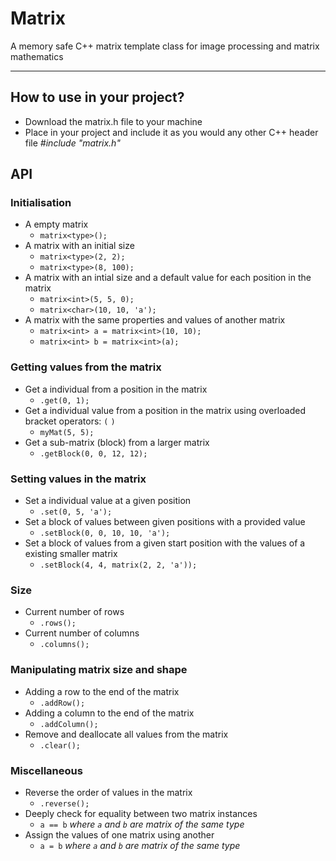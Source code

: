 # Matrix
A memory safe C++ matrix template class for image processing and matrix mathematics

---
## How to use in your project?
- Download the matrix.h file to your machine
- Place in your project and include it as you would any other C++ header file *#include "matrix.h"*
## API
### Initialisation
- A empty matrix
  - ```matrix<type>();```
- A matrix with an initial size
  - ```matrix<type>(2, 2);```
  - ```matrix<type>(8, 100);```
- A matrix with an intial size and a default value for each position in the matrix
  - ```matrix<int>(5, 5, 0);```
  - ```matrix<char>(10, 10, 'a');```
- A matrix with the same properties and values of another matrix
  - ```matrix<int> a = matrix<int>(10, 10);``` 
  - ```matrix<int> b = matrix<int>(a);```
### Getting values from the matrix
- Get a individual from a position in the matrix
  - ```.get(0, 1);``` 
- Get a individual value from a position in the matrix using overloaded bracket operators: `(` `)`
  - ```myMat(5, 5);```
- Get a sub-matrix (block) from a larger matrix
  - ```.getBlock(0, 0, 12, 12);```
### Setting values in the matrix
- Set a individual value at a given position
  - ```.set(0, 5, 'a');```
- Set a block of values between given positions with a provided value
  - ```.setBlock(0, 0, 10, 10, 'a');```
- Set a block of values from a given start position with the values of a existing smaller matrix
  - ```.setBlock(4, 4, matrix(2, 2, 'a'));```
### Size
- Current number of rows
  - ```.rows();``` 
- Current number of columns
  - ```.columns();```
### Manipulating matrix size and shape
- Adding a row to the end of the matrix
  - ```.addRow();```
- Adding a column to the end of the matrix
  - ```.addColumn();```
- Remove and deallocate all values from the matrix 
  - ```.clear();```
### Miscellaneous
- Reverse the order of values in the matrix
  - ```.reverse();```
- Deeply check for equality between two matrix instances
  - ```a == b``` *where `a` and `b` are matrix of the same type*
- Assign the values of one matrix using another 
  - ```a = b``` *where `a` and `b` are matrix of the same type*
